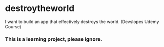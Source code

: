# destroytheworld
I want to build an app that effectively destroys the world. (Devslopes Udemy Course)

### This is a learning project, please ignore.
